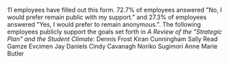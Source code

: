 11 employees have filled out this form. 72.7% of employees answered "No, I would prefer remain public with my support." and 27.3% of employees answered "Yes, I would prefer to remain anonymous.". 
The following employees publicly support the goals set forth in _A Review of the "Strategic Plan" and the Student Climate_:
Dennis Frost
Kiran Cunningham
Sally Read
Gamze Evcimen
Jay Daniels
Cindy Cavanagh
Noriko Sugimori
Anne Marie Butler
